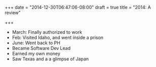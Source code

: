 +++
date = "2014-12-30T06:47:06-08:00"
draft = true
title = "2014: A review"

+++
- March: Finally authorized to work
- Feb: Visited Idaho, and went inside a prison
- June: Went back to PH
- Became Software Dev Lead
- Earned my own money
- Saw Texas and a a glimpse of Japan
